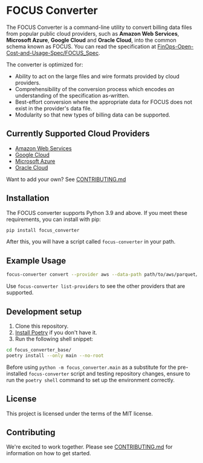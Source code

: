 # FOCUS Converter

The FOCUS Converter is a command-line utility to convert billing data files from popular public cloud providers,
such as **Amazon Web Services**, **Microsoft Azure**, **Google Cloud** and **Oracle Cloud**, into the common
schema known as FOCUS. You can read the specification at [FinOps-Open-Cost-and-Usage-Spec/FOCUS_Spec].

The converter is optimized for:

* Ability to act on the large files and wire formats provided by cloud providers.
* Comprehensibility of the conversion process which encodes _an_ understanding of the specification as-written.
* Best-effort conversion where the appropriate data for FOCUS does not exist in the provider's data file.
* Modularity so that new types of billing data can be supported.

## Currently Supported Cloud Providers

* [Amazon Web Services]
* [Google Cloud]
* [Microsoft Azure]
* [Oracle Cloud]

Want to add your own? See [CONTRIBUTING.md]

## Installation

The FOCUS converter supports Python 3.9 and above. If you meet these requirements, you can install with pip:

```sh
pip install focus_converter
```

After this, you will have a script called `focus-converter` in your path.

## Example Usage

```bash
focus-converter convert --provider aws --data-path path/to/aws/parquet/cur/ --data-format parquet --parquet-data-format dataset --export-path /tmp/output/
```

Use `focus-converter list-providers` to see the other providers that are supported.

## Development setup

1. Clone this repository.
2. [Install Poetry] if you don't have it.
3. Run the following shell snippet:

```sh
cd focus_converter_base/
poetry install --only main --no-root
```


Before using `python -m focus_converter.main` as a substitute for the pre-installed `focus-converter` script and testing repository changes, ensure to run the `poetry shell` command to set up the environment correctly.

## License

This project is licensed under the terms of the MIT license.

## Contributing

We're excited to work together. Please see [CONTRIBUTING.md] for information on how to get started.

[CONTRIBUTING.md]: CONTRIBUTING.md
[Install Poetry]: https://python-poetry.org/docs/#installation
[FinOps-Open-Cost-and-Usage-Spec/FOCUS_Spec]: https://github.com/FinOps-Open-Cost-and-Usage-Spec/FOCUS_Spec
[Amazon Web Services]: https://github.com/finopsfoundation/focus_converters/tree/master/focus_converter_base/conversion_configs/aws
[Google Cloud]: https://github.com/finopsfoundation/focus_converters/tree/master/focus_converter_base/conversion_configs/gcp
[Microsoft Azure]: https://github.com/finopsfoundation/focus_converters/tree/master/focus_converter_base/conversion_configs/azure
[Oracle Cloud]: https://github.com/finopsfoundation/focus_converters/tree/master/focus_converter_base/conversion_configs/oci
